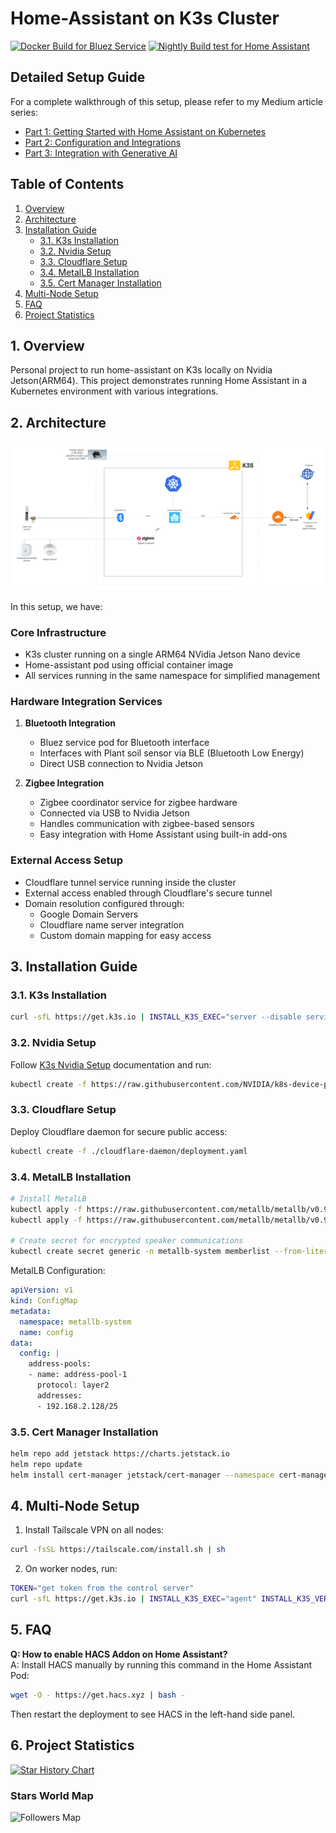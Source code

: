 # Home-Assistant on K3s Cluster

[![Docker Build for Bluez Service](https://github.com/mysticrenji/home-assistant-on-kubernetes/actions/workflows/main.yaml/badge.svg?branch=main)](https://github.com/mysticrenji/home-assistant-on-kubernetes/actions/workflows/main.yaml)
[![Nightly Build test for Home Assistant](https://github.com/mysticrenji/home-assistant-on-kubernetes/actions/workflows/tests.yaml/badge.svg?branch=main)](https://github.com/mysticrenji/home-assistant-on-kubernetes/actions/workflows/tests.yaml)

## Detailed Setup Guide
For a complete walkthrough of this setup, please refer to my Medium article series:
- [Part 1: Getting Started with Home Assistant on Kubernetes](https://renjithvr11.medium.com/running-your-home-assistant-on-kubernetes-part-i-e66fd24ab8f1)
- [Part 2: Configuration and Integrations](https://renjithvr11.medium.com/running-your-home-assistant-on-kubernetes-part-ii-60eb46a73c61)
- [Part 3: Integration with Generative AI](https://renjithvr11.medium.com/running-your-home-assistant-on-kubernetes-part-iii-9be6f1f2a20e)

## Table of Contents
1. [Overview](#overview)
2. [Architecture](#architecture)
3. [Installation Guide](#installation-guide)
   - [3.1. K3s Installation](#31-k3s-installation)
   - [3.2. Nvidia Setup](#32-nvidia-setup)
   - [3.3. Cloudflare Setup](#33-cloudflare-setup)
   - [3.4. MetalLB Installation](#34-metallb-installation)
   - [3.5. Cert Manager Installation](#35-cert-manager-installation)
4. [Multi-Node Setup](#multi-node-setup)
5. [FAQ](#faq)
6. [Project Statistics](#project-statistics)

## 1. Overview
Personal project to run home-assistant on K3s locally on Nvidia Jetson(ARM64). This project demonstrates running Home Assistant in a Kubernetes environment with various integrations.

## 2. Architecture
![Architecture](./images/Home%20Automation.png)

In this setup, we have:

### Core Infrastructure
- K3s cluster running on a single ARM64 NVidia Jetson Nano device
- Home-assistant pod using official container image
- All services running in the same namespace for simplified management

### Hardware Integration Services
1. **Bluetooth Integration**
   - Bluez service pod for Bluetooth interface
   - Interfaces with Plant soil sensor via BLE (Bluetooth Low Energy)
   - Direct USB connection to Nvidia Jetson

2. **Zigbee Integration**
   - Zigbee coordinator service for zigbee hardware
   - Connected via USB to Nvidia Jetson
   - Handles communication with zigbee-based sensors
   - Easy integration with Home Assistant using built-in add-ons

### External Access Setup
- Cloudflare tunnel service running inside the cluster
- External access enabled through Cloudflare's secure tunnel
- Domain resolution configured through:
  - Google Domain Servers
  - Cloudflare name server integration
  - Custom domain mapping for easy access

## 3. Installation Guide

### 3.1. K3s Installation
```bash
curl -sfL https://get.k3s.io | INSTALL_K3S_EXEC="server --disable servicelb --disable traefik --write-kubeconfig-mode 644 --cluster-cidr=10.10.0.0/16" INSTALL_K3S_VERSION="v1.31.4+k3s1" sh -s -
```

### 3.2. Nvidia Setup
Follow [K3s Nvidia Setup](https://docs.k3s.io/advanced#nvidia-container-runtime-support) documentation and run:
```bash
kubectl create -f https://raw.githubusercontent.com/NVIDIA/k8s-device-plugin/v0.10.0/nvidia-device-plugin.yml
```

### 3.3. Cloudflare Setup
Deploy Cloudflare daemon for secure public access:
```bash
kubectl create -f ./cloudflare-daemon/deployment.yaml
```

### 3.4. MetalLB Installation
```bash
# Install MetalLB
kubectl apply -f https://raw.githubusercontent.com/metallb/metallb/v0.9.3/manifests/namespace.yaml
kubectl apply -f https://raw.githubusercontent.com/metallb/metallb/v0.9.3/manifests/metallb.yaml

# Create secret for encrypted speaker communications
kubectl create secret generic -n metallb-system memberlist --from-literal=secretkey="$(openssl rand -base64 128)"
```

MetalLB Configuration:
```yaml
apiVersion: v1
kind: ConfigMap
metadata:
  namespace: metallb-system
  name: config
data:
  config: |
    address-pools:
    - name: address-pool-1
      protocol: layer2
      addresses:
      - 192.168.2.128/25
```

### 3.5. Cert Manager Installation
```bash
helm repo add jetstack https://charts.jetstack.io
helm repo update
helm install cert-manager jetstack/cert-manager --namespace cert-manager --create-namespace --set installCRDs=true
```

## 4. Multi-Node Setup
1. Install Tailscale VPN on all nodes:
```bash
curl -fsSL https://tailscale.com/install.sh | sh
```

2. On worker nodes, run:
```bash
TOKEN="get token from the control server"
curl -sfL https://get.k3s.io | INSTALL_K3S_EXEC="agent" INSTALL_K3S_VERSION="v1.31.4+k3s1" K3S_URL=http://[ipfromtailscale]:6443 K3S_TOKEN=$TOKEN sh -s - --snapshotter=native
```

## 5. FAQ
**Q: How to enable HACS Addon on Home Assistant?**  
A: Install HACS manually by running this command in the Home Assistant Pod:
```bash
wget -O - https://get.hacs.xyz | bash -
```
Then restart the deployment to see HACS in the left-hand side panel.

## 6. Project Statistics
[![Star History Chart](https://api.star-history.com/svg?repos=mysticrenji/home-assistant-on-kubernetes&type=Date)](https://star-history.com/#mysticrenji/home-assistant-on-kubernetes&Date)

### Stars World Map
![Followers Map](./github/followers-map.png)